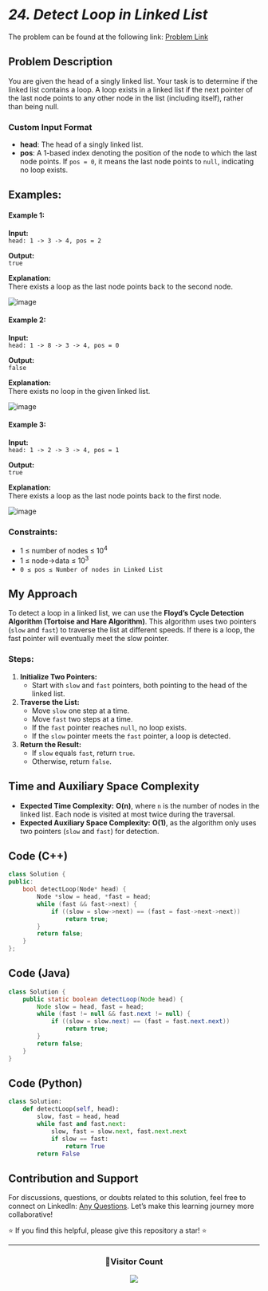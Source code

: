 # _24. Detect Loop in Linked List_

The problem can be found at the following link: [Problem Link](https://www.geeksforgeeks.org/problems/detect-loop-in-linked-list/1)

## Problem Description

You are given the head of a singly linked list. Your task is to determine if the linked list contains a loop. A loop exists in a linked list if the next pointer of the last node points to any other node in the list (including itself), rather than being null.

### **Custom Input Format**

- **head**: The head of a singly linked list.
- **pos**: A 1-based index denoting the position of the node to which the last node points. If `pos = 0`, it means the last node points to `null`, indicating no loop exists.

## Examples:

#### Example 1:

**Input:**  
`head: 1 -> 3 -> 4, pos = 2`

**Output:**  
`true`

**Explanation:**  
There exists a loop as the last node points back to the second node.

![image](https://github.com/user-attachments/assets/0522f418-82c4-4391-b791-2d6d68a8f7c1)

#### Example 2:

**Input:**  
`head: 1 -> 8 -> 3 -> 4, pos = 0`

**Output:**  
`false`

**Explanation:**  
There exists no loop in the given linked list.

![image](https://github.com/user-attachments/assets/ce9a73b8-50ed-4695-867d-c283f2472c65)

#### Example 3:

**Input:**  
`head: 1 -> 2 -> 3 -> 4, pos = 1`

**Output:**  
`true`

**Explanation:**  
There exists a loop as the last node points back to the first node.

![image](https://github.com/user-attachments/assets/35e1dcf7-afc6-41f0-a60e-8b98b5a6cbf2)

### Constraints:

- 1 ≤ number of nodes ≤ $10^4$
- 1 ≤ node->data ≤ $10^3$
- `0 ≤ pos ≤ Number of nodes in Linked List`

## **My Approach**

To detect a loop in a linked list, we can use the **Floyd’s Cycle Detection Algorithm (Tortoise and Hare Algorithm)**. This algorithm uses two pointers (`slow` and `fast`) to traverse the list at different speeds. If there is a loop, the fast pointer will eventually meet the slow pointer.

### **Steps**:

1. **Initialize Two Pointers:**
   - Start with `slow` and `fast` pointers, both pointing to the head of the linked list.
2. **Traverse the List:**
   - Move `slow` one step at a time.
   - Move `fast` two steps at a time.
   - If the `fast` pointer reaches `null`, no loop exists.
   - If the `slow` pointer meets the `fast` pointer, a loop is detected.
3. **Return the Result:**
   - If `slow` equals `fast`, return `true`.
   - Otherwise, return `false`.

## **Time and Auxiliary Space Complexity**

- **Expected Time Complexity:** **O(n)**, where `n` is the number of nodes in the linked list. Each node is visited at most twice during the traversal.
- **Expected Auxiliary Space Complexity:** **O(1)**, as the algorithm only uses two pointers (`slow` and `fast`) for detection.

## Code (C++)

```cpp
class Solution {
public:
    bool detectLoop(Node* head) {
        Node *slow = head, *fast = head;
        while (fast && fast->next) {
            if ((slow = slow->next) == (fast = fast->next->next))
                return true;
        }
        return false;
    }
};
```

## Code (Java)

```java
class Solution {
    public static boolean detectLoop(Node head) {
        Node slow = head, fast = head;
        while (fast != null && fast.next != null) {
            if ((slow = slow.next) == (fast = fast.next.next))
                return true;
        }
        return false;
    }
}
```

## Code (Python)

```python
class Solution:
    def detectLoop(self, head):
        slow, fast = head, head
        while fast and fast.next:
            slow, fast = slow.next, fast.next.next
            if slow == fast:
                return True
        return False
```

## **Contribution and Support**

For discussions, questions, or doubts related to this solution, feel free to connect on LinkedIn: [Any Questions](https://www.linkedin.com/in/patel-hetkumar-sandipbhai-8b110525a/). Let’s make this learning journey more collaborative!

⭐ If you find this helpful, please give this repository a star! ⭐

---

<div align="center">
  <h3><b>📍Visitor Count</b></h3>
</div>

<p align="center">
  <img src="https://profile-counter.glitch.me/Hunterdii/count.svg" />
</p>
